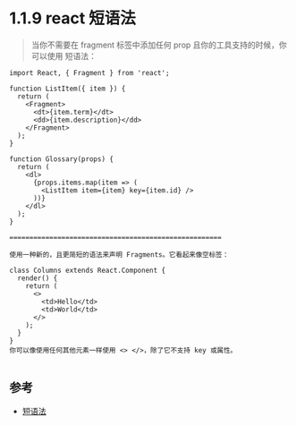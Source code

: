 # 1.1.9 react 短语法


>当你不需要在 fragment 标签中添加任何 prop 且你的工具支持的时候，你可以使用 短语法：

```
import React, { Fragment } from 'react';

function ListItem({ item }) {
  return (
    <Fragment>
      <dt>{item.term}</dt>
      <dd>{item.description}</dd>
    </Fragment>
  );
}

function Glossary(props) {
  return (
    <dl>
      {props.items.map(item => (
        <ListItem item={item} key={item.id} />
      ))}
    </dl>
  );
}

=====================================================

使用一种新的，且更简短的语法来声明 Fragments。它看起来像空标签：

class Columns extends React.Component {
  render() {
    return (
      <>
        <td>Hello</td>
        <td>World</td>
      </>
    );
  }
}
你可以像使用任何其他元素一样使用 <> </>，除了它不支持 key 或属性。


```

## 参考
- [短语法](https://zh-hans.reactjs.org/docs/fragments.html#short-syntax)
